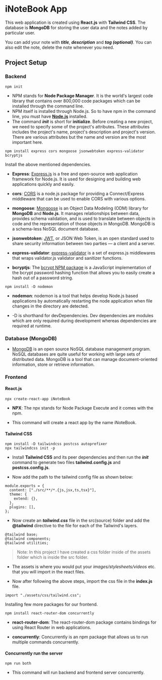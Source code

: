 # iNoteBook App

This web application is created using **React.js** with **Tailwind CSS**. The database is **MongoDB** for storing the user data and the notes added by particular user.

You can add your note with **_title_**, **_description_** and **_tag (optional)_**. You can also edit the note, delete the note whenever you need.

## Project Setup

### Backend

```
npm init
```

- NPM stands for **Node Package Manager**. It is the world's largest code library that contains over 800,000 code packages which can be installed through the command line.
- NPM itself is installed through Node.js. So to have npm in the command line, you must have **[Node.js](https://nodejs.org/en/)** installed.
- The command **_init_** is short for **initialize**. Before creating a new project, we need to specify some of the project's attributes. These attributes includes the project's name, project's description and project's version. There are various attributes but the name and version are the most important here.

```
npm install express cors mongoose jsonwebtoken express-validator bcryptjs
```

Install the above mentioned dependencies.

- **Express**: [Express.js](https://expressjs.com/) is a free and open-source web application framework for Node.js. It is used for designing and building web applications quickly and easily.

- **cors**: [CORS](https://expressjs.com/en/resources/middleware/cors.html) is a node.js package for providing a Connect/Express middleware that can be used to enable CORS with various options.

- **mongoose**: [Mongoose](https://mongoosejs.com/) is an Object Data Modeling (ODM) library for **MongoDB** and **Node.js**. It manages relationships between data, provides schema validation, and is used to translate between objects in code and the representation of those objects in MongoDB. MongoDB is a schema-less NoSQL document database.

- **jsonwebtoken**: [JWT](https://jwt.io/introduction), or JSON Web Token, is an open standard used to share security information between two parties — a client and a server.

- **express-validator**: [express-validator](https://express-validator.github.io/docs/) is a set of express.js middlewares that wraps validator.js validator and sanitizer functions.

- **bcryptjs**: The [bcrypt NPM package](https://www.npmjs.com/package/bcryptjs) is a JavaScript implementation of the bcrypt password hashing function that allows you to easily create a hash out of a password string.

```
npm install -D nodemon
```

- **nodemon**: nodemon is a tool that helps develop Node.js based applications by automatically restarting the node application when file changes in the directory are detected.

- -D is shorthand for devDependencies. Dev dependencies are modules which are only required during development whereas dependencies are required at runtime.

### Database (MongoDB)

- [MongoDB](https://www.mongodb.com/what-is-mongodb) is an open source NoSQL database management program. NoSQL databases are quite useful for working with large sets of distributed data. MongoDB is a tool that can manage document-oriented information, store or retrieve information.

### Frontend

#### React.js

```
npx create-react-app iNoteBook
```

- **NPX**: The npx stands for Node Package Execute and it comes with the npm.

- This command will create a react app by the name iNoteBook.

#### Tailwind CSS

```
npm install -D tailwindcss postcss autoprefixer
npx tailwindcss init -p
```

- Install **Tailwind CSS** and its peer dependencies and then run the **_init_** command to generate two files **tailwind.config.js** and **postcss.config.js**.

- Now add the path to the tailwind config file as shown below:

```
module.exports = {
  content: ["./src/**/*.{js,jsx,ts,tsx}"],
  theme: {
    extend: {},
  },
  plugins: [],
};
```

- Now create an **_tailwind.css_** file in the src(source) folder and add the **@tailwind** directive to the file for each of the Tailwind's layers.

```
@tailwind base;
@tailwind components;
@tailwind utilities;
```

> Note: In this project I have created a css folder inside of the assets folder which is inside the src folder.

- The assets is where you would put your _images/stylesheets/videos_ etc. that you will import in the react files.

- Now after following the above steps, import the css file in the **index.js** file.

```
import "./assets/css/tailwind.css";
```

Installing few more packages for our frontend.

```
npm install react-router-dom concurrently
```

- **react-router-dom**: The react-router-dom package contains bindings for using React Router in web applications.

- **concurrently**: Concurrently is an npm package that allows us to run multiple commands concurrently.

#### Concurrently run the server

```
npm run both
```

- This command will run backend and frontend server concurrently.
